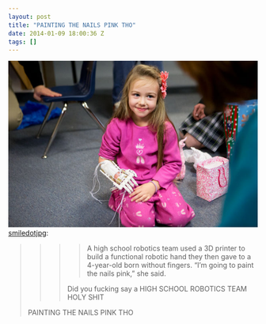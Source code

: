 ```yaml
---
layout: post
title: "PAINTING THE NAILS PINK THO"
date: 2014-01-09 18:00:36 Z
tags: []
---
```

![](/media/2014/01/72780543147.jpg)
[smiledotjpg](http://smiledotjpg.tumblr.com/post/72753585374/a-high-school-robotics-team-used-a-3d-printer-to):

> > > > A high school robotics team used a 3D printer to build a functional robotic hand they then gave to a 4-year-old born without fingers. “I’m going to paint the nails pink,” she said.
> > > 
> > > Did you fucking say a HIGH SCHOOL ROBOTICS TEAM HOLY SHIT
> 
> PAINTING THE NAILS PINK THO
